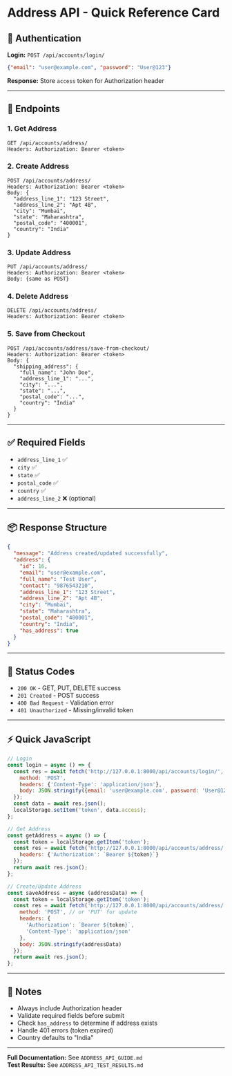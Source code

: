 # Address API - Quick Reference Card

## 🔐 Authentication

**Login:** `POST /api/accounts/login/`
```json
{"email": "user@example.com", "password": "User@123"}
```
**Response:** Store `access` token for Authorization header

---

## 📍 Endpoints

### 1. Get Address
```
GET /api/accounts/address/
Headers: Authorization: Bearer <token>
```

### 2. Create Address
```
POST /api/accounts/address/
Headers: Authorization: Bearer <token>
Body: {
  "address_line_1": "123 Street",
  "address_line_2": "Apt 4B",
  "city": "Mumbai",
  "state": "Maharashtra",
  "postal_code": "400001",
  "country": "India"
}
```

### 3. Update Address
```
PUT /api/accounts/address/
Headers: Authorization: Bearer <token>
Body: {same as POST}
```

### 4. Delete Address
```
DELETE /api/accounts/address/
Headers: Authorization: Bearer <token>
```

### 5. Save from Checkout
```
POST /api/accounts/address/save-from-checkout/
Headers: Authorization: Bearer <token>
Body: {
  "shipping_address": {
    "full_name": "John Doe",
    "address_line_1": "...",
    "city": "...",
    "state": "...",
    "postal_code": "...",
    "country": "India"
  }
}
```

---

## ✅ Required Fields

- `address_line_1` ✅
- `city` ✅
- `state` ✅
- `postal_code` ✅
- `country` ✅
- `address_line_2` ❌ (optional)

---

## 📦 Response Structure

```json
{
  "message": "Address created/updated successfully",
  "address": {
    "id": 16,
    "email": "user@example.com",
    "full_name": "Test User",
    "contact": "9876543210",
    "address_line_1": "123 Street",
    "address_line_2": "Apt 4B",
    "city": "Mumbai",
    "state": "Maharashtra",
    "postal_code": "400001",
    "country": "India",
    "has_address": true
  }
}
```

---

## 🔢 Status Codes

- `200 OK` - GET, PUT, DELETE success
- `201 Created` - POST success
- `400 Bad Request` - Validation error
- `401 Unauthorized` - Missing/invalid token

---

## ⚡ Quick JavaScript

```javascript
// Login
const login = async () => {
  const res = await fetch('http://127.0.0.1:8000/api/accounts/login/', {
    method: 'POST',
    headers: {'Content-Type': 'application/json'},
    body: JSON.stringify({email: 'user@example.com', password: 'User@123'})
  });
  const data = await res.json();
  localStorage.setItem('token', data.access);
};

// Get Address
const getAddress = async () => {
  const token = localStorage.getItem('token');
  const res = await fetch('http://127.0.0.1:8000/api/accounts/address/', {
    headers: {'Authorization': `Bearer ${token}`}
  });
  return await res.json();
};

// Create/Update Address
const saveAddress = async (addressData) => {
  const token = localStorage.getItem('token');
  const res = await fetch('http://127.0.0.1:8000/api/accounts/address/', {
    method: 'POST', // or 'PUT' for update
    headers: {
      'Authorization': `Bearer ${token}`,
      'Content-Type': 'application/json'
    },
    body: JSON.stringify(addressData)
  });
  return await res.json();
};
```

---

## 📝 Notes

- Always include Authorization header
- Validate required fields before submit
- Check `has_address` to determine if address exists
- Handle 401 errors (token expired)
- Country defaults to "India"

---

**Full Documentation:** See `ADDRESS_API_GUIDE.md`  
**Test Results:** See `ADDRESS_API_TEST_RESULTS.md`
